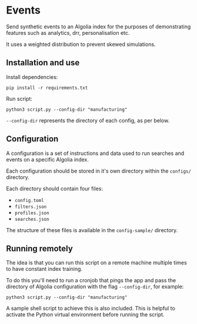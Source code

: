 # Events

Send synthetic events to an Algolia index for the purposes of demonstrating features such as analytics, drr, personalisation etc.

It uses a weighted distribution to prevent skewed simulations.

## Installation and use

Install dependencies:
```console
pip install -r requirements.txt
```

Run script:
```console
python3 script.py --config-dir "manufacturing"
```

`--config-dir` represents the directory of each config, as per below.

## Configuration

A configuration is a set of instructions and data used to run searches and events on a specific Algolia index. 

Each configuration should be stored in it's own directory within the `configs/` directory.

Each directory should contain four files:

- `config.toml`
- `filters.json`
- `profiles.json`
- `searches.json`

The structure of these files is available in the `config-sample/` directory.

## Running remotely

The idea is that you can run this script on a remote machine multiple times to have constant index training.

To do this you'll need to run a cronjob that pings the app and pass the directory of Algolia configuration with the flag `--config-dir`, for example:

```console
python3 script.py --config-dir "manufacturing"
```

A sample shell script to achieve this is also included. This is helpful to activate the Python virtual environment before running the script.
